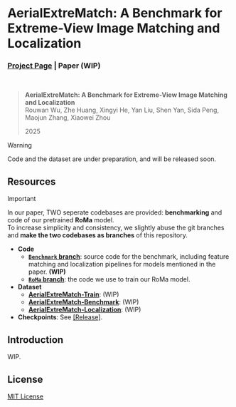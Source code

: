 # AerialExtreMatch: A Benchmark for Extreme-View Image Matching and Localization
### [Project Page](https://extre.xecades.xyz/) | Paper (WIP)

<br />

> **AerialExtreMatch: A Benchmark for Extreme-View Image Matching and Localization**  
> Rouwan Wu, Zhe Huang, Xingyi He, Yan Liu, Shen Yan, Sida Peng, Maojun Zhang, Xiaowei Zhou  
> <!-- NeurIPS --> 2025

> [!WARNING]  
> Code and the dataset are under preparation, and will be released soon.

## Resources

> [!IMPORTANT]  
> In our paper, TWO seperate codebases are provided: **benchmarking** and code of our pretrained **RoMa** model.  
> To increase simplicity and consistency, we slightly abuse the git branches and **make the two codebases as branches** of this repository.

 - **Code**
   - [**`Benchmark` branch**](https://github.com/Xecades/AerialExtreMatch/tree/Benchmark): source code for the benchmark, including feature matching and localization pipelines for models mentioned in the paper. **(WIP)**
   - [**`RoMa` branch**](https://github.com/Xecades/AerialExtreMatch/tree/RoMa): the code we use to train our RoMa model.
 - **Dataset**
   - [**AerialExtreMatch-Train**](https://huggingface.co/datasets/Xecades/AerialExtreMatch-Train): (WIP)
   - [**AerialExtreMatch-Benchmark**](https://huggingface.co/datasets/Xecades/AerialExtreMatch-Benchmark): (WIP)
   - [**AerialExtreMatch-Localization**](https://huggingface.co/datasets/Xecades/AerialExtreMatch-Localization): (WIP)
 - **Checkpoints**: See [[Release]](releases).

## Introduction

WIP.

## License

[MIT License](LICENSE)
